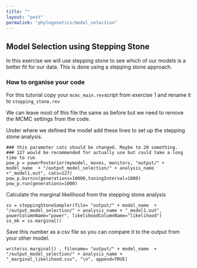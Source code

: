 ```yaml
---
title: ""
layout: "post" 
permalink: "phylogenetics/model_selection"
---
```


## Model Selection using Stepping Stone 

In this exercise we will use stepping stone to see which of our models is a better fit for our data. This is done using a stepping stone approach. 


### How to organise your code
For this tutorial copy your `mcmc_main.rev`script from exercise 1 and rename it to `stepping_stone.rev`

We can leave most of this file the same as before but we need to remove the MCMC settings from the code.

Under where we defined the model add these lines to set up the stepping stone analysis. 

```
### this parameter cats should be changed. Maybe to 20 something. 
### 127 would be recommended for actually use but could take a long time to run
pow_p = powerPosterior(mymodel, moves, monitors, "output/" + model_name  + "/output_model_selection/" + analysis_name +"_model1.out", cats=127) 
pow_p.burnin(generations=10000,tuningInterval=1000)
pow_p.run(generations=1000)
```

Calculate the marginal likelihood from the stepping stone analysis 

```
ss = steppingStoneSampler(file= "output/" + model_name  + "/output_model_selection/" + analysis_name + "_model1.out", powerColumnName="power", likelihoodColumnName="likelihood")
ss_mk = ss.marginal()

```

Save this number as a csv file so you can compare it to the output from your other model.

```
write(ss.marginal() , filename= "output/" + model_name  + "/output_model_selection/" + analysis_name + "_marginal_likelihood.csv", "\n", append=TRUE)
```